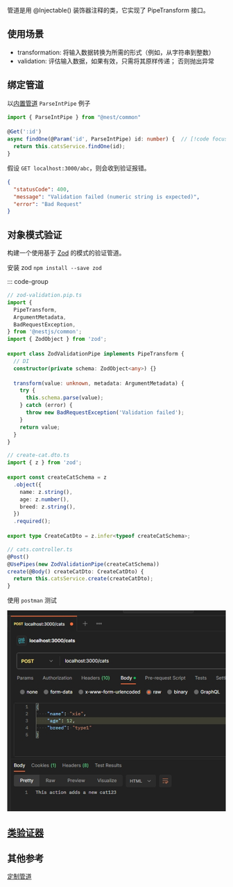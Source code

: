 管道是用 @Injectable() 装饰器注释的类，它实现了 PipeTransform 接口。

## 使用场景

- transformation: 将输入数据转换为所需的形式（例如，从字符串到整数）
- validation: 评估输入数据，如果有效，只需将其原样传递； 否则抛出异常

## 绑定管道

以[内置管道](https://nest.nodejs.cn/pipes#%E5%86%85%E7%BD%AE%E7%AE%A1%E9%81%93) `ParseIntPipe` 例子

```ts
import { ParseIntPipe } from "@nest/common"

@Get(':id')
async findOne(@Param('id', ParseIntPipe) id: number) {  // [!code focus]
  return this.catsService.findOne(id);
}
```

假设 `GET localhost:3000/abc`，则会收到验证报错。

```json
{
  "statusCode": 400,
  "message": "Validation failed (numeric string is expected)",
  "error": "Bad Request"
}
```

## 对象模式验证

构建一个使用基于 [Zod](https://zod.dev/) 的模式的验证管道。

安装 zod `npm install --save zod`

::: code-group

```ts [创建管道]
// zod-validation.pip.ts
import {
  PipeTransform,
  ArgumentMetadata,
  BadRequestException,
} from '@nestjs/common';
import { ZodObject } from 'zod';

export class ZodValidationPipe implements PipeTransform {
  // DI
  constructor(private schema: ZodObject<any>) {}

  transform(value: unknown, metadata: ArgumentMetadata) {
    try {
      this.schema.parse(value);
    } catch (error) {
      throw new BadRequestException('Validation failed');
    }
    return value;
  }
}
```

```ts [修改DTO]
// create-cat.dto.ts
import { z } from 'zod';

export const createCatSchema = z
  .object({
    name: z.string(),
    age: z.number(),
    breed: z.string(),
  })
  .required();

export type CreateCatDto = z.infer<typeof createCatSchema>;
```

```ts [绑定管道]
// cats.controller.ts
@Post()
@UsePipes(new ZodValidationPipe(createCatSchema))
create(@Body() createCatDto: CreateCatDto) {
  return this.catsService.create(createCatDto);
}

```

使用 `postman` 测试

![image](./images/zod-validation-pipe.png)

## [类验证器](https://nest.nodejs.cn/pipes#%E7%B1%BB%E9%AA%8C%E8%AF%81%E5%99%A8)

## 其他参考

[定制管道](https://nest.nodejs.cn/pipes#%E5%AE%9A%E5%88%B6%E7%AE%A1%E9%81%93)
